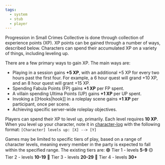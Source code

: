 ```yaml
---
tags:
  - system
  - stub
  - player
---
```

Progression in Small Crimes Collective is done through collection of experience points (XP). XP points can be gained through a number of ways, described below. Characters can spend their accumulated XP on a variety of things, including leveling up.

There are a few primary ways to gain XP. The main ways are:
* Playing in a session gains **+5 XP**, with an additional +5 XP for every two hours past the first four. For example, a 6 hour quest will grand +10 XP, and an 8 hour quest will grant +15 XP.
* Spending Fabula Points (FP) gains **+1 XP** per FP spent.
* A villain spending Ultima Points (UP) gains **+1 XP** per UP spent.
* Invoking a [[Hooks|hook]] in a roleplay scene gains **+1 XP** per participant, once per scene.
* Achieving specific server-wide roleplay objectives.

Players can spend their XP to level up, primarily. Each level requires **10 XP**. When you level up your character, note it in [character-log](https://discord.com/channels/1382793642871099392/1392976635195818164) with the following format:
`[Character] levels up: [X] --> [Y]`

Games may be limited to specific tiers of play, based on a range of character levels, meaning every member in the party is expected to fall within the specified range. The existing tiers are:
🟢 Tier 1 - levels **5-9**
🟡 Tier 2 - levels **10-19**
🔴 Tier 3 - levels **20-29**
🔵 Tier 4 - levels **30+**